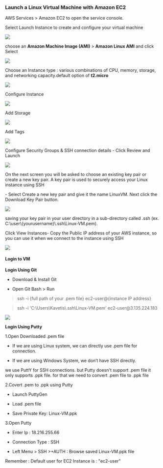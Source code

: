 ### Launch a Linux Virtual Machine with Amazon EC2

AWS Services \> Amazon EC2 to open the service console.

Select Launch Instance to create and configure your virtual machine

![](media/00c869a481f20d1c94aab59f2ff83d34.png)

choose an **Amazon Machine Image (AMI)** \> **Amazon Linux AMI** and click
Select

![](media/ba4e18cd25f01a4f3e55a9afca234709.png)

Choose an Instance type : various combinations of CPU, memory, storage, and
networking capacity.default option of **t2.micro**

![](media/528740166bbb2d6af2dc2f1a1cd002dc.png)

Configure Instance

![](media/f8ae54016c109bc87fa7095f0d3ee07b.png)

Add Storage

![](media/e03c5d17a5117bac5df1b9708b0e2eaa.png)

Add Tags

![](media/b637d3a4876da435b101d8b7a1e8b4ea.png)

Configure Security Groups & SSH connection details - Click Review and Launch

![](media/7b098de81717e111d9ad693809f3e66f.png)

On the next screen you will be asked to choose an existing key pair or create a
new key pair. A key pair is used to securely access your Linux instance using
SSH

\- Select Create a new key pair and give it the name LinuxVM. Next click the
Download Key Pair button.

![](media/092ccc8ac3dd957844eb475f2d47020a.png)

saving your key pair in your user directory in a sub-directory called .ssh (ex.
C:\\user\\{yourusername}\\.ssh\\Linux-VM.pem).

Click View Instances- Copy the Public IP address of your AWS instance, so you
can use it when we connect to the instance using SSH

![](media/62c9dc2b70b5dace994a1a1629b6fed2.png)

#### Login to VM

**Login Using Git**

-   Download & Install Git

-   Open Git Bash \> Run

>   ssh -i {full path of your .pem file} ec2-user\@{instance IP address}

>   ssh -i 'C:\\Users\\Kavetis\\.ssh\\Linux-VM.pem' ec2-user\@3.135.224.183

![](media/c41e6d93914a2f49926a45a2aaf8156b.png)

**Login Using Putty**

1.Open Downloaded .pem file

-   If we are using Linux system, we can directly use .pem file for connection.

-   If we are using Windows System, we don’t have SSH directly.

we use PuttY for SSH connections. but Putty doesn't support .pem file it only
supports .ppk file. for that we need to convert .pem file to .ppk file

2.Covert .pem to .ppk using Putty

-   Launch PuttyGen

-   Load .pem file

-   Save Private Key: Linux-VM.ppk

3.Open Putty

-   Enter Ip : 18.216.255.66

-   Connection Type : SSH

-   Left Menu \> SSH \>+AUTH : Browse saved Linux-VM.ppk file

Remember : Default user for EC2 Instance is : "ec2-user"
